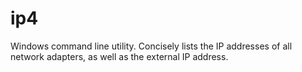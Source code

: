 ip4
===

Windows command line utility. Concisely lists the IP addresses of all network adapters, as well as the external IP address.
